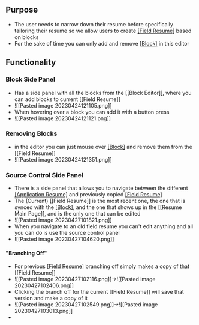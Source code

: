 ## Purpose
- The user needs to narrow down their resume before specifically tailoring their resume so we allow users to create [[Field Resume]](s) based on blocks
- For the sake of time you can only add and remove [[Block]](s) in this editor
## Functionality
### Block Side Panel
- Has a side panel with all the blocks from the [[Block Editor]], where you can add blocks to current [[Field Resume]]
- ![[Pasted image 20230424121105.png]]
- When hovering over a block you can add it with a button press
- ![[Pasted image 20230424121121.png]]
### Removing Blocks
- in the editor you can just mouse over [[Block]](s) and remove them from the [[Field Resume]]
- ![[Pasted image 20230424121351.png]]
### Source Control Side Panel
- There is a side panel that allows you to navigate between the different [[Application Resume]](s) and previously copied [[Field Resume]](s)
- The (Current) [[Field Resume]] is the most recent one, the one that is synced with the [[Block]](s), and the one that shows up in the [[Resume Main Page]], and is the only one that can be edited
- ![[Pasted image 20230427101821.png]]
- When you navigate to an old field resume you can't edit anything and all you can do is use the source control panel
- ![[Pasted image 20230427104620.png]]

#### "Branching Off"
- For previous [[Field Resume]](s) branching off simply makes a copy of that [[Field Resume]]
- ![[Pasted image 20230427102116.png]]->![[Pasted image 20230427102406.png]]
- Clicking the branch off for the current [[Field Resume]] will save that version and make a copy of it
- ![[Pasted image 20230427102549.png]]->![[Pasted image 20230427103013.png]]
- 